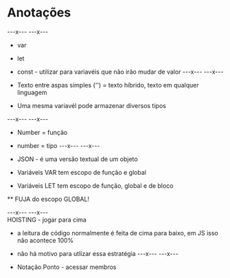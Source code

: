 # Anotações

---x--- ---x--- <br>
* var
* let
* const - utilizar para variavéis que não irão mudar de valor
---x--- ---x---<br>

* Texto entre aspas simples ('') = texto híbrido, texto em qualquer linguagem
* Uma mesma variavél pode armazenar diversos tipos

---x--- ---x---<br>
* Number = função
* number = tipo
---x--- ---x---<br>

* JSON -  é uma versão textual de um objeto

* Variáveis VAR tem escopo de função e global
* Variáveis LET tem escopo de função, global e de bloco

** FUJA do escopo GLOBAL!

---x--- ---x---<br>
HOISTING - jogar para cima
* a leitura de código normalmente é feita de cima para baixo, em JS isso não acontece 100%
* não há motivo para utlizar essa estratégia
---x--- ---x---<br>

* Notação Ponto - acessar membros



